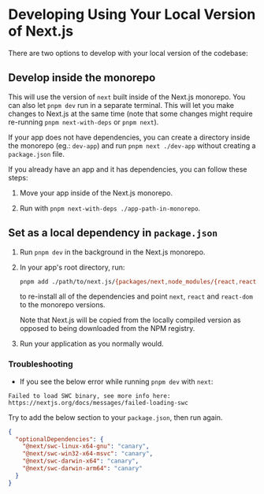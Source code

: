 # Developing Using Your Local Version of Next.js

There are two options to develop with your local version of the codebase:

## Develop inside the monorepo

This will use the version of `next` built inside of the Next.js monorepo. You can also let `pnpm dev` run in a separate terminal. This will let you make changes to Next.js at the same time (note that some changes might require re-running `pnpm next-with-deps` or `pnpm next`).

If your app does not have dependencies, you can create a directory inside the monorepo (eg.: `dev-app`) and run `pnpm next ./dev-app` without creating a `package.json` file.

If you already have an app and it has dependencies, you can follow these steps:

1. Move your app inside of the Next.js monorepo.

2. Run with `pnpm next-with-deps ./app-path-in-monorepo`.

## Set as a local dependency in `package.json`

1. Run `pnpm dev` in the background in the Next.js monorepo.

2. In your app's root directory, run:

   ```sh
   pnpm add ./path/to/next.js/{packages/next,node_modules/{react,react-dom}}
   ```

   to re-install all of the dependencies and point `next`, `react` and `react-dom` to the monorepo versions.

   Note that Next.js will be copied from the locally compiled version as opposed to being downloaded from the NPM registry.

3. Run your application as you normally would.

### Troubleshooting

- If you see the below error while running `pnpm dev` with `next`:

```
Failed to load SWC binary, see more info here: https://nextjs.org/docs/messages/failed-loading-swc
```

Try to add the below section to your `package.json`, then run again.

```json
{
  "optionalDependencies": {
    "@next/swc-linux-x64-gnu": "canary",
    "@next/swc-win32-x64-msvc": "canary",
    "@next/swc-darwin-x64": "canary",
    "@next/swc-darwin-arm64": "canary"
  }
}
```
